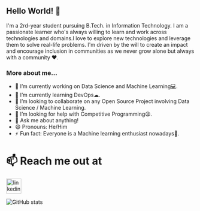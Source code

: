 ## Hello World! 👋

I'm a 2rd-year student pursuing B.Tech. in Information Technology. I am a passionate learner who's always willing to learn and work across technologies and domains.I love to explore new technologies and leverage them to solve real-life problems. I'm driven by the will to create an impact and encourage inclusion in communities as we never grow alone but always with a community ♥.

### More about me...

- 🔭 I’m currently working on Data Science and Machine Learning💻.
- 🌱 I’m currently learning DevOps☁.
- 👯 I’m looking to collaborate on any Open Source Project involving Data Science / Machine Learning.
- 🤔 I’m looking for help with Competitive Programming😫.
- 💬 Ask me about anything!
- 😄 Pronouns: He/Him
- ⚡ Fun fact: Everyone is a Machine learning enthusiast nowadays🤣.
# 📫 Reach me out at
[<img src='https://cdn.jsdelivr.net/npm/simple-icons@3.0.1/icons/linkedin.svg' alt='linkedin' height='40'>](https://www.linkedin.com/in/priyansh-singh-b980581b0/)  

![GitHub stats](https://github-readme-stats.vercel.app/api?username=ps-19&show_icons=true)    

